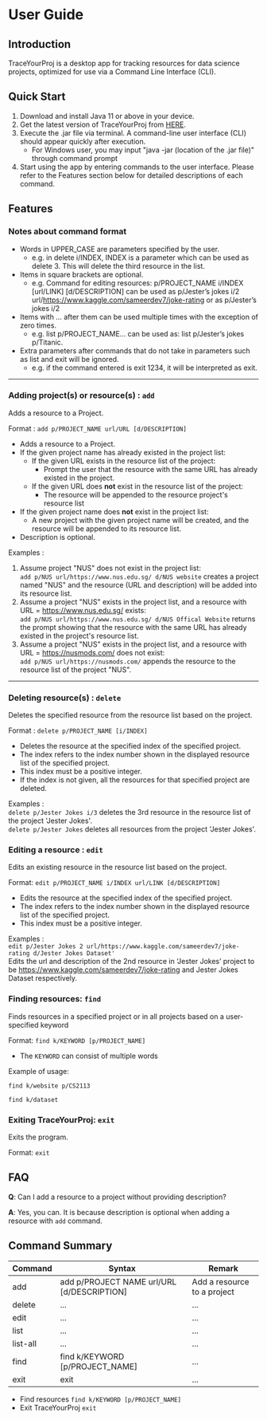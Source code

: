 # User Guide

## Introduction

TraceYourProj is a desktop app for tracking resources for data science projects, optimized 
for use via a Command Line Interface (CLI).

## Quick Start

1. Download and install Java 11 or above in your device.
2. Get the latest version of TraceYourProj from [HERE](https://github.com/AY2021S2-CS2113-W10-3/tp/releases).
3. Execute the .jar file via terminal. A command-line user interface (CLI) should appear quickly after execution.
   * For Windows user, you may input "java -jar (location of the .jar file)" through command prompt
4. Start using the app by entering commands to the user interface. Please refer to the Features section below for detailed descriptions of each command.

## Features 

### Notes about command format
* Words in UPPER_CASE are parameters specified by the user.
  * e.g. in delete i/INDEX, INDEX is a parameter which can be used as delete 3. This will delete the third resource in the list.
* Items in square brackets are optional.
  * e.g. Command for editing resources:
p/PROJECT_NAME i/INDEX [url/LINK] [d/DESCRIPTION] can be used as p/Jester’s jokes i/2 url/https://www.kaggle.com/sameerdev7/joke-rating or as p/Jester’s jokes i/2
* Items with … after them can be used multiple times with the exception of zero times.
  * e.g. list p/PROJECT_NAME… can be used as: list p/Jester’s jokes p/Titanic.
* Extra parameters after commands that do not take in parameters such as list and exit will be ignored.
  * e.g. if the command entered is exit 1234, it will be interpreted as exit.
---
### Adding project(s) or resource(s) : `add`
Adds a resource to a Project.

Format : `add p/PROJECT_NAME url/URL [d/DESCRIPTION]`
* Adds a resource to a Project.
* If the given project name has already existed in the project list:
  * If the given URL exists in the resource list of the project:
    * Prompt the user that the resource with the same URL has already existed in the project.
  * If the given URL does **not** exist in the resource list of the project:
    * The resource will be appended to the resource project's resource list
* If the given project name does **not** exist in the project list:
  * A new project with the given project name will be created, and the resource will be appended to its resource list.
* Description is optional.

Examples :
1. Assume project "NUS" does not exist in the project list:
    <br>`add p/NUS url/https://www.nus.edu.sg/ d/NUS website`
   creates a project named "NUS" and the resource (URL and description) will be added into its resource list.
2. Assume a project "NUS" exists in the project list, and a resource with URL = https://www.nus.edu.sg/ exists:
    <br> `add p/NUS url/https://www.nus.edu.sg/ d/NUS Offical Website`
   returns the prompt showing that the resource with the same URL has already existed in the project's resource list.
3. Assume a project "NUS" exists in the project list, and a resource with URL = https://nusmods.com/ does not exist:
   <br> `add p/NUS url/https://nusmods.com/`
   appends the resource to the resource list of the project "NUS".
   
---
### Deleting resource(s) : `delete`
Deletes the specified resource from the resource list based on the project.

Format : `delete p/PROJECT_NAME [i/INDEX]`
* Deletes the resource at the specified index of the specified project.
* The index refers to the index number shown in the displayed resource list of the specified project.
* This index must be a positive integer.
* If the index is not given, all the resources for that specified project are deleted.

Examples : 
<br>`delete p/Jester Jokes i/3` deletes the 3rd resource in the resource list of the project 'Jester Jokes'. 
<br> `delete p/Jester Jokes` deletes all resources from the project 'Jester Jokes'.

### Editing a resource : `edit`
Edits an existing resource in the resource list based on the project.

Format: `edit p/PROJECT_NAME i/INDEX url/LINK [d/DESCRIPTION]`
* Edits the resource at the specified index of the specified project.
* The index refers to the index number shown in the displayed resource list of the specified project.
* This index must be a positive integer.

Examples : 
<br> `edit p/Jester Jokes 2 url/https://www.kaggle.com/sameerdev7/joke-rating d/Jester Jokes Dataset'`
<br>Edits the url and description of the 2nd resource in ‘Jester Jokes’ project to be https://www.kaggle.com/sameerdev7/joke-rating and Jester Jokes Dataset respectively.

### Finding resources: `find`

Finds resources in a specified project or in all projects based on a user-specified keyword

Format: `find k/KEYWORD [p/PROJECT_NAME]`

* The `KEYWORD` can consist of multiple words

Example of usage:

`find k/website p/CS2113`

`find k/dataset`


### Exiting TraceYourProj: `exit`

Exits the program.

Format: `exit`

## FAQ

**Q**: Can I add a resource to a project without providing description?

**A**: Yes, you can. It is because description is optional when adding a resource with `add` command.

## Command Summary

|Command|Syntax|Remark|
|--------|----------|--------|
|add|add p/PROJECT NAME url/URL [d/DESCRIPTION]|Add a resource to a project|
|delete|...|...|
|edit|...|...|
|list|...|...|
|list-all|...|...|
|find|find k/KEYWORD [p/PROJECT_NAME]|...|
|exit|exit|...|

* Find resources `find k/KEYWORD [p/PROJECT_NAME]`
* Exit TraceYourProj `exit`
